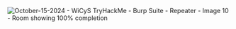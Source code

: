 

![October-15-2024 - WiCyS TryHackMe - Burp Suite - Repeater - Image 10 - Room showing 100% completion](https://github.com/user-attachments/assets/2822258a-4525-45c2-8a9c-23127c5c379f)
